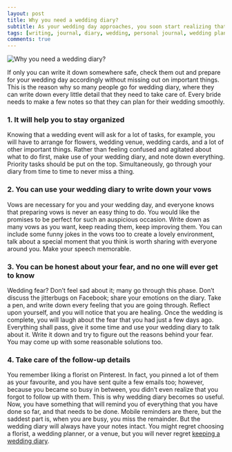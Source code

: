```yaml
---
layout: post
title: Why you need a wedding diary?
subtitle: As your wedding day approaches, you soon start realizing that there are a lot of things that need to be done.
tags: [writing, journal, diary, wedding, personal journal, wedding planner, online journal, online diary]
comments: true
---
```



![Why you need a wedding diary?](/img/post/why-you-need-a-wedding-diary.jpg)

If only you can write it down somewhere safe, check them out and prepare for your wedding day accordingly without missing out on important things. This is the reason why so many people go for wedding diary, where they can write down every little detail that they need to take care of. Every bride needs to make a few notes so that they can plan for their wedding smoothly. 

<h3>1. It will help you to stay organized</h3>
Knowing that a wedding event will ask for a lot of tasks, for example, you will have to arrange for flowers, wedding venue, wedding cards, and a lot of other important things. Rather than feeling confused and agitated about what to do first, make use of your wedding diary, and note down everything. Priority tasks should be put on the top. Simultaneously, go through your diary from time to time to never miss a thing. 

<h3>2. You can use your wedding diary to write down your vows</h3>
Vows are necessary for you and your wedding day, and everyone knows that preparing vows is never an easy thing to do. You would like the promises to be perfect for such an auspicious occasion. Write down as many vows as you want, keep reading them, keep improving them. You can include some funny jokes in the vows too to create a lovely environment, talk about a special moment that you think is worth sharing with everyone around you. Make your speech memorable. 

<h3>3. You can be honest about your fear, and no one will ever get to know</h3>
Wedding fear? Don’t feel sad about it; many go through this phase. Don’t discuss the jitterbugs on Facebook; share your emotions on the diary.  Take a pen, and write down every feeling that you are going through. Reflect upon yourself, and you will notice that you are healing. 
Once the wedding is complete, you will laugh about the fear that you had just a few days ago. Everything shall pass, give it some time and use your wedding diary to talk about it. Write it down and try to figure out the reasons behind your fear. You may come up with some reasonable solutions too.

<h3>4. Take care of the follow-up details</h3>
You remember liking a florist on Pinterest. In fact, you pinned a lot of them as your favourite, and you have sent quite a few emails too; however, because you became so busy in between, you didn’t even realize that you forgot to follow up with them. 
This is why wedding diary becomes so useful. Now, you have something that will remind you of everything that you have done so far, and that needs to be done. Mobile reminders are there, but the saddest part is, when you are busy, you miss the remainder. But the wedding diary will always have your notes intact. 
You might regret choosing a florist, a wedding planner, or a venue, but you will never regret <a href="https://www.goodnightjournal.com/diary/wedding-diary" target="_blank">keeping a wedding diary</a>.
